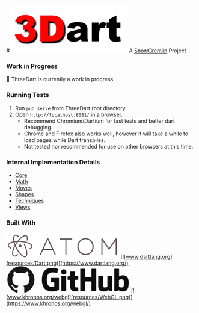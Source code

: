 #[![ThreeDart](resources/ThreeDart.png)](https://github.com/Grant-Nelson/ThreeDart/blob/master/)
A [SnowGremlin](https://www.snowgremlin.com) Project

### Work in Progress
:seedling: ThreeDart is currently a work in progress.

### Running Tests
1. Run `pub serve` from ThreeDart root directory.
2. Open `http://localhost:8081/` in a browser.
    * Recommend Chromium/Dartium for fast tests and better dart debugging.
    * Chrome and Firefox also works well, however it will take a while to load pages while Dart transpiles.
    * Not tested nor recommended for use on other browsers at this time.

### Internal Implementation Details
- [Core](lib/src/Core)
- [Math](lib/src/Math)
- [Moves](lib/src/Moves)
- [Shapes](lib/src/Shapes)
- [Techniques](lib/src/Techniques)
- [Views](lib/src/Views)

### Built With
[![atom.io](resources/Atom.png)](https://atom.io/)
[![www.dartlang.org](resources/Dart.png)](https://www.dartlang.org/)
[![github.com](resources/GitHub.png)](https://github.com/)
[![www.khronos.org/webgl](resources/WebGL.png)](https://www.khronos.org/webgl/)
